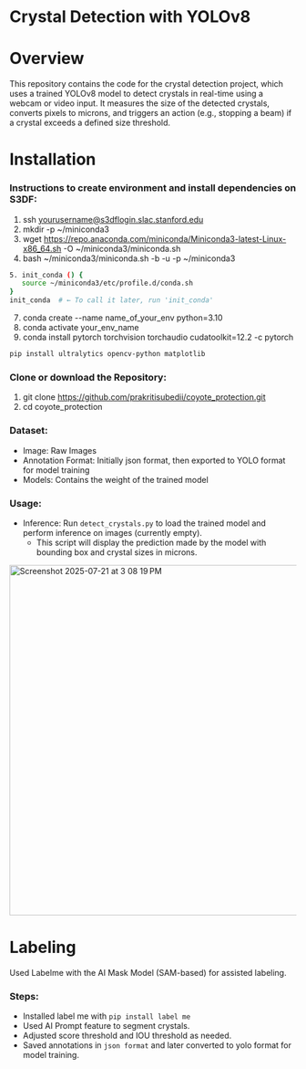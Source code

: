# Crystal Detection with YOLOv8 

# Overview
This repository contains the code for the crystal detection project, which uses a trained YOLOv8 model to detect crystals in real-time using a webcam or video input. It measures the size of the detected crystals, converts pixels to microns, and triggers an action (e.g., stopping a beam) if a crystal exceeds a defined size threshold.

# Installation 
### Instructions to create environment and install dependencies on S3DF:
1. ssh yourusername@s3dflogin.slac.stanford.edu
2. mkdir -p ~/miniconda3
3. wget https://repo.anaconda.com/miniconda/Miniconda3-latest-Linux-x86_64.sh -O ~/miniconda3/miniconda.sh
4. bash ~/miniconda3/miniconda.sh -b -u -p ~/miniconda3
 ``` bash
5. init_conda () {
    source ~/miniconda3/etc/profile.d/conda.sh
}
init_conda  # ← To call it later, run 'init_conda'
```
7. conda create --name name_of_your_env python=3.10
8. conda activate your_env_name
9. conda install pytorch torchvision torchaudio cudatoolkit=12.2 -c pytorch

``` bash 
pip install ultralytics opencv-python matplotlib
 ```

### Clone or download the Repository:
 1. git clone https://github.com/prakritisubedii/coyote_protection.git
 2. cd coyote_protection


### Dataset:
- Image: Raw Images
- Annotation Format: Initially json format, then exported to YOLO format for model training
- Models: Contains the weight of the trained model

### Usage:
- Inference: Run ```detect_crystals.py``` to load the trained model and perform inference on images (currently empty).
  - This script will display the prediction made by the model with bounding box and crystal sizes in microns.
    

<img width="1201" height="614" alt="Screenshot 2025-07-21 at 3 08 19 PM" src="https://github.com/user-attachments/assets/f030985e-ce8f-454a-8050-8ff9f076d446" />

  
# Labeling 
Used Labelme with the AI Mask Model (SAM-based) for assisted labeling. 
### Steps:
- Installed label me with ``` pip install label me ```
- Used AI Prompt feature to segment crystals.
- Adjusted score threshold and IOU threshold as needed.
- Saved annotations in ```json format``` and later converted to yolo format for model training.

